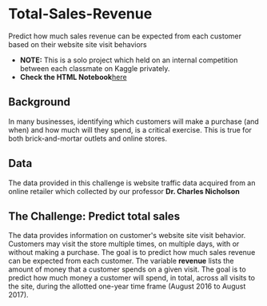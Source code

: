 # Total-Sales-Revenue
Predict how much sales revenue can be expected from each customer based on their website site visit behaviors 
- **NOTE:** This is a solo project which held on an internal competition between each classmate on Kaggle privately. 
- **Check the HTML Notebook**[here]()

## Background
In many businesses, identifying which customers will make a purchase (and when) and how much will they spend, is a critical exercise. This is true for both brick-and-mortar outlets and online stores.

## Data 
The data provided in this challenge is website traffic data acquired from an online retailer which collected by our professor **Dr. Charles Nicholson** 

## The Challenge: Predict total sales
The data provides information on customer's website site visit behavior. Customers may visit the store multiple times, on multiple days, with or without making a purchase. The goal is to predict how much sales revenue can be expected from each customer. The variable **revenue** lists the amount of money that a customer spends on a given visit. The goal is to predict how much money a customer will spend, in total, across all visits to the site, during the allotted one-year time frame (August 2016 to August 2017).
